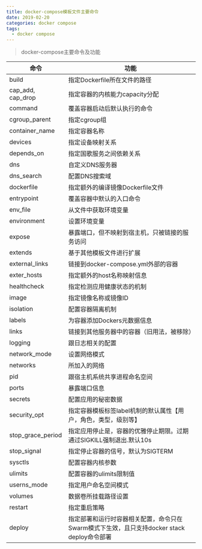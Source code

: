 ```yaml
---
title: docker-compose模板文件主要命令
date: 2019-02-20
categories: docker compose
tags:
  - docker compose
---
```


> docker-compose主要命令及功能

<!--more-->

|命令 | 功能|
|- |---- |
build | 指定Dockerfile所在文件的路径
cap_add, cap_drop | 指定容器的内核能力capacity分配
command | 覆盖容器启动后默认执行的命令
cgroup_parent | 指定cgroup组
container_name | 指定容器名称
devices | 指定设备映射关系
depends_on | 指定国歌服务之间依赖关系
dns | 自定义DNS服务器
dns_search | 配置DNS搜索域
dockerfile | 指定额外的编译镜像Dockerfile文件
entrypoint | 覆盖容器中默认的入口命令
env_file | 从文件中获取环境变量
environment | 设置环境变量
expose | 暴露端口，但不映射到宿主机，只被链接的服务访问
extends | 基于其他模板文件进行扩展
external_links | 链接到docker-compose.yml外部的容器
exter_hosts | 指定额外的host名称映射信息
healthcheck | 指定检测应用健康状态的机制
image | 指定镜像名称或镜像ID
isolation | 配置容器隔离机制
labels | 为容器添加Dockers元数据信息
links | 链接到其他服务器中的容器（旧用法，被移除）
logging | 跟日志相关的配置
network_mode | 设置网络模式
networks | 所加入的网络
pid | 跟宿主机系统共享进程命名空间
ports | 暴露端口信息
secrets | 配置应用的秘密数据
security_opt | 指定容器模板标签label机制的默认属性【用户，角色，类型，级别等】
stop_grace_period | 指定应用停止是，容器的优雅停止期限。过期通过SIGKILL强制退出.默认10s
stop_signal | 指定停止容器的信号，默认为SIGTERM
sysctls | 配置容器内核参数
ulimits | 配置容器的ulimits限制值
userns_mode | 指定用户命名空间模式
volumes | 数据卷所挂载路径设置
restart | 指定重启策略
deploy | 指定部署和运行时容器相关配置，命令只在Swarm模式下生效，且只支持docker stack deploy命令部署

